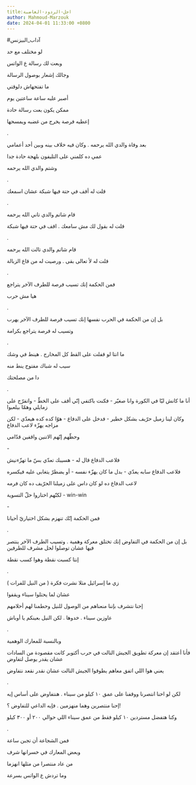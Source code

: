 ```yaml
---
title:اجل-الردود-الغاضبة
author: Mahmoud-Marzouk
date: 2024-04-01 11:33:00 +0800
---
```

\#آداب_البيزنس

لو مختلف مع حد

وبعت لك رسالة ع الواتس

وجالك إشعار بوصول الرسالة

ما تفتحهاش دلوقتي

أصبر عليه ساعة ساعتين يوم

ممكن يكون بعت رسالة حادة

إعطيه فرصة يخرج من غضبه ويمسحها

.

بعد وفاة والدي الله يرحمه . وكان فيه خلاف بينه وبين أحد
أعمامي

عمي ده كلمني على التليفون بلهجة حادة جدا

وشتم والدي الله يرحمه

.

قلت له أقف في حتة فيها شبكة عشان اسمعك

.

قام شاتم والدي تاني الله يرحمه

قلت له بقول لك مش سامعك . اقف في حتة فيها شبكة

.

قام شاتم والدي تالت الله يرحمه

قلت له لأ تعالى بقى . ورصيت له من قاع الزبالة

.

فمن الحكمة إنك تسيب فرصة للطرف الآخر يتراجع

هيا مش حرب

.

بل إن من الحكمة في الحرب نفسها إنك تسيب فرصة للطرف الآخر
يهرب

وتسيب له فرصة يتراجع بكرامة

.

ما انتا لو قفلت على القط كل المخارج . هينط في وشك

سيب له شباك مفتوح ينط منه

دا من مصلحتك

.

أنا ما كانش ليّا في الكورة وانا صغيّر - فكنت باكتفي إنّي أقف على الخطّ -
واتفرّج على زمايلي وهمّا بيلعبوا

وكان لينا زميل حرّيف بشكل خطير - فدخل على الدفاع - هوّا كده كده هيعدّي -
لكن مزاجه يهزّء لاعب الدفاع

وحظّهم إنّهم الاتنين واقفين قدّامي

\-

فلاعب الدفاع قال له - هسيبك تعدّي بسّ ما تهزّءنيش

فلاعب الدفاع سابه يعدّي - بدل ما كان يهزّء نفسه - أو يضطرّ يتغابى عليه
فيكسره

لاعب الدفاع ده لو كان داس على زميلنا الحرّيف ده كان فرمه

لكنّهم اختاروا حلّ التسوية - win-win

\-

فمن الحكمة إنّك تنهزم بشكل اختياريّ أحيانا

.

بل إن من الحكمة في التفاوض إنك تختلق معركة وهمية . وتسيب الطرف الآخر
ينتصر فيها عشان توصلوا لحل مشرف للطرفين

إنتا كسبت نقطة وهوا كسب نقطة

.

زي ما إسرائيل مثلا نشرت فكرة ( من النيل للفرات )

عشان لما يحتلوا سيناء ويقفوا

إحنا نتشرف بإننا منعناهم من الوصول للنيل وحطمنا لهم أحلامهم

عاوزين سيناء . خدوها . لكن النيل بعينكم يا أوباش

.

وبالنسبة للمعارك الوهمية

فأنا أعتقد إن معركة تطويق الجيش التالت في حرب أكتوبر كانت مقصودة من
السادات عشان يقدر يوصل لتفاوض

يعني هوا اللي اتفق معاهم يطوقوا الجيش التالت عشان نقدر نقعد
نتفاوض

.

لكن لو احنا انتصرنا ووقفنا على عمق ١٠ كيلو من سيناء . هنتفاوض على أساس
إيه

إحنا منتصرين وهما منهزمين . فإيه الداعي للتفاوض ؟!

وكنا هتفضل مستردين ١٠ كيلو فقط من عمق سيناء اللي حوالي ٢٠٠ أو ٣٠٠
كيلو

.

فمن الشجاعة أن تجبن ساعة

وبعض المعارك في خسرانها شرف

من عاد منتصرا من مثلها انهزما

وما تردش ع الواتس بسرعة
